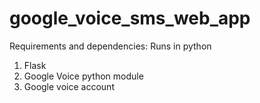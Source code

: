 # google_voice_sms_web_app
Requirements and dependencies:
Runs in python
1. Flask
2. Google Voice python module 
3. Google voice account
